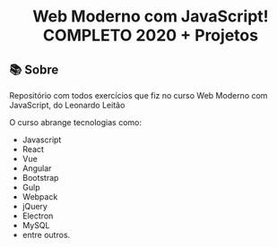 <div align="center">
  <h1>Web Moderno com JavaScript! COMPLETO 2020 + Projetos</h1>
  
</div>

## 📚 Sobre
Repositório com todos exercícios que fiz no curso  Web Moderno com JavaScript, do Leonardo Leitão

O curso abrange tecnologias como:

- Javascript
- React
- Vue
- Angular
- Bootstrap
- Gulp
- Webpack
- jQuery
- Electron
- MySQL
- entre outros.